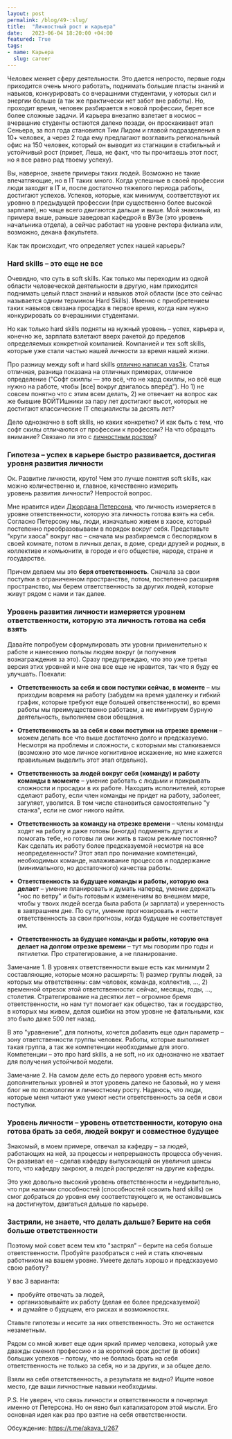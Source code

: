 ```yaml
---
layout: post
permalink: /blog/49-:slug/
title:  "Личностный рост и карьера"
date:   2023-06-04 18:20:00 +04:00
featured: True
tags: 
- name: Карьера
  slug: career
---
```


Человек меняет сферу деятельности. Это дается непросто, первые годы приходится очень много работать, поднимать большие пласты знаний и навыков, конкурировать со вчерашними студентами, у которых сил и энергии больше (а так же практически нет забот вне работы). Но, проходит время, человек разбирается в новой профессии, берет все более сложные задачи. И карьера внезапно взлетает в космос – вчерашние студенты остаются далеко позади, он проскакивает этап Сеньера, за пол года становится Тим Лидом и главой подразделения в 10+ человек, а через 2 года ему предлагают возглавить региональный офис на 150 человек, который он выводит из стагнации в стабильный и устойчивый рост (привет, Леша, не факт, что ты прочитаешь этот пост, но я все равно рад твоему успеху).

Вы, наверное, знаете примеры таких людей. Возможно не такие впечатляющие, но в IT таких много. Когда успешные в своей профессии люди заходят в IT и, после достаточно тяжелого периода работы, достигают успехов. Успехов, которые, как минимум, соответствуют их уровню в предыдущей профессии (при существенно более высокой зарплате), но чаще всего двигаются дальше и выше. Мой знакомый, из примера выше, раньше заведовал кафедрой в ВУЗе (это уровень начальника отдела), а сейчас работает на уровне ректора филиала или, возможно, декана факультета.

Как так происходит, что определяет успех нашей карьеры?

### Hard skills – это еще не все
Очевидно, что суть в soft skills. Как только мы переходим из одной области человеческой деятельности в другую, нам приходится поднимать целый пласт знаний и навыков этой области (все это сейчас называется одним термином Hard Skills). Именно с приобретением таких навыков связана просадка в первое время, когда нам нужно конкурировать со вчерашними студентами.

Но как только hard skills подняты на нужный уровень – успех, карьера и, конечно же, зарплата взлетают вверх ракетой до пределов определяемых конкретной компанией. Компанией и тех soft skills, которые уже стали частью нашей личности за время нашей жизни.

Про разницу между soft и hard skills [отлично написал vas3k](https://vas3k.blog/notes/softskills/). Статья отличная, разница показана на отличных примерах, отличное определение ("Софт скиллы — это всё, что не хард скиллы, но всё еще нужно на работе, чтобы [все] вокруг двигалось вперёд"). Но 1) не совсем понятно что с этим всем делать, 2) не отвечает на вопрос как же бывшие ВОЙТИшники за пару лет достигают высот, которых не достигают классические IT специалисты за десять лет? 

Дело однозначно в soft skills, но каких конкретно? И как быть с тем, что софт скилы отличаются от профессии к профессии? На что обращать внимание? Связано ли это с [личностным ростом](https://t.me/akava_t/265)?

### Гипотеза – успех в карьере быстро развивается, достигая уровня развития личности

Ок. Развитие личности, круто! Чем это лучше понятия soft skills, как можно количественно и, главное, качественно измерить уровень развития личности? Непростой вопрос.

Мне нравится идеи [Джордана Петерсона](https://en.wikipedia.org/wiki/Jordan_Peterson), что личность измеряется в уровне ответственности, которую эта личность готова взять на себя. Согласно Петерсону мы, люди, изначально живем в хаосе, который постепенно преобразовываем в порядок вокруг себя. Представьте "круги хаоса" вокруг нас – сначала мы разбираемся с беспорядком в своей комнате, потом в личных делах, в доме, среди друзей и родных, в коллективе и комьюнити, в городе и его обществе, народе, стране и государстве.

Причем делаем мы это **беря ответственность**. Сначала за свои поступки в ограниченном пространстве, потом, постепенно расширяя пространство, мы берем ответственность за других людей, которые живут рядом с нами и так далее.

### Уровень развития личности измеряется уровнем ответственности, которую эта личность готова на себя взять
Давайте попробуем сформулировать эти уровни применительно к работе и нанесению пользы людям вокруг (и получения вознаграждения за это). Сразу предупреждаю, что это уже третья версия этих уровней и мне она все еще не нравится, так что я буду ее улучшать. Поехали:

* **Ответственность за себя и свои поступки сейчас, в моменте** –  мы приходим вовремя на работу (забудем на время удаленку и гибкий график, которые требуют еще большей ответственности), во время работы мы преимущественно работаем, а не имитируем бурную деятельность, выполняем свои обещания.

* **Ответственность за за себя и свои поступки на отрезке времени** – можем делать все что выше достаточно долго и предсказуемо. Несмотря на проблемы и сложности, с которыми мы сталкиваемся (возможно это мое личное когнитивное искажение, но мне кажется правильным выделить этот этап отдельно).

* **Ответственность за людей вокруг себя (команду) и работу команды в моменте** – умение работать с людьми и прикрывать сложности и просадки в их работе. Находить исполнителей, которые сделают работу, если член команды не придет на работу, заболеет, загуляет, уволится. В том числе становиться самостоятельно "у станка", если не смог никого найти.

* **Ответственность за команду на отрезке времени** – члены команды ходят на работу и даже готовы (иногда) подменять других и помогать тебе, но готовы ли они жить в таком режиме постоянно? Как сделать их работу более предсказуемой несмотря на все неопределенности? Этот этап про понимание компетенций, необходимых команде, налаживание процессов и поддержание (минимального, но достаточного) качества работы.

* **Ответственность за будущее команды и работы, которую она делает** – умение планировать и думать наперед, умение держать "нос по ветру" и быть готовым к изменениям во внешнем мире, чтобы у твоих людей всегда была работа (и зарплата) и уверенность в завтрашнем дне. По сути, умение прогнозировать и нести ответственность за свои прогнозы, когда будущее не соответствует им.

* **Ответственность за будущее команды и работы, которую она делает на долгом отрезке времени** – тут мы говорим про годы и пятилетки. Про стратегирование, а не планирование.

Замечание 1. В уровнях ответственности выше есть как минимум 2 составляющие, которые можно расширять: 1) размер группы людей, за которых мы ответственны: сам человек, команда, коллектив, ..., 2) временной отрезок этой ответственности: сейчас, месяцы, годы, ..., столетия. Стратегирование на десятки лет – огромное бремя ответственности, но нам тут помогает как общество, так и государство, в которых мы живем, делая ошибки на этом уровне не фатальными, как это было даже 500 лет назад.

В это "уравнение", для полноты, хочется добавить еще один параметр – зону ответственности группы человек. Работы, которые выполняет такая группа, а так же компетенции необходимые для этого. Компетенции – это про hard skills, а не soft, но их однозначно не хватает для получения устойчивой модели.

Замечание 2. На самом деле есть до первого уровня есть много дополнительных уровней и этот уровень далеко не базовый, но у меня блог не по психологии и личностному росту. Надеюсь, что люди, которые меня читают уже умеют нести ответственность за себя и свои поступки.

### Уровень личности – уровень ответственности, которую она готова брать за себя, людей вокруг и совместное будущее

Знакомый, в моем примере, отвечал за кафедру – за людей, работающих на ней, за процессы и непрерывность процесса обучения. Он развивал ее – сделав кафедру выпускающей он увеличил шансы того, что кафедру закроют, а людей распределят на другие кафедры.

Это уже довольно высокий уровень ответственности и неудивительно, что при наличии способностей (способностей освоить hard skills) он смог добраться до уровня ему соответствующего и, не остановившись на достигнутом, двигаться дальше по карьере.

### Застряли, не знаете, что делать дальше? Берите на себя больше ответственности
Поэтому мой совет всем тем кто "застрял" – берите на себя больше ответственности. Пробуйте разобраться с ней и стать ключевым работником на вашем уровне. Умеете делать хорошо и предсказуемо свою работу?
 
У вас 3 варианта: 
* пробуйте отвечать за людей,
* организовывайте их работу  (делая ее более предсказуемой)
* и думайте о будущем, его рисках и возможностях.

Ставьте гипотезы и несите за них ответственность. Это не останется незаметным.

Рядом со мной живет еще один яркий пример человека, который уже дважды сменил профессию и за короткий срок достиг (в обоих) больших успехов – потому, что не боялась брать на себя ответственность не только за себя, но и за других, и за общее дело.

Взяли на себя ответственность, а результата не видно? Ищите новое место, где ваши личностные навыки необходимы.

P.S. Не уверен, что связь личности и ответственности я почерпнул именно от Петерсона. Но он явно был катализатором этой мысли. Его основная идея как раз про взятие на себя ответственности.


Обсуждение: https://t.me/akava_t/267
